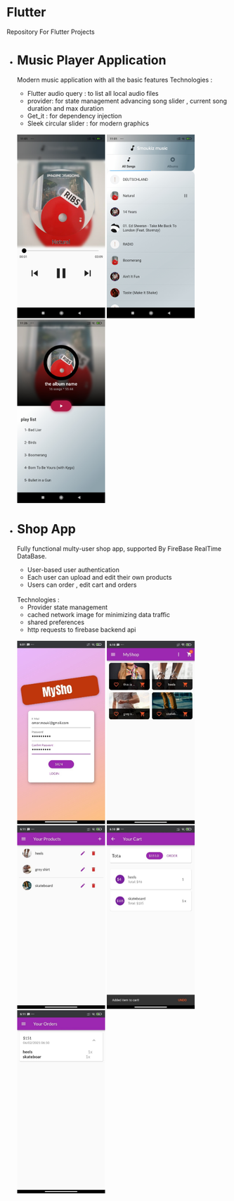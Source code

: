 # Flutter
Repository For Flutter Projects </br>
<ul>
<li> <h1> Music Player Application</h1> 
  <p> 
  Modern music application with all the basic features 
  Technologies :
    <ul>
<li> Flutter audio query : to list all local audio files </li>
<li> provider: for state management advancing song slider , current song duration and max duration </li>
<li> Get_it : for dependency injection</li>
<li> Sleek circular slider : for modern graphics</li>
      </ul></br>
   <img src="ScreenShots/music/player.jpg" width="200">  
   <img src="ScreenShots/music/activeSongList.jpg" width="200">
   <img src="ScreenShots/music/albumPlayList.jpg" width="200">
  </p>
  
  </li>
  <li> <h1>Shop App </h1>
  <p>Fully functional multy-user shop app, supported By FireBase RealTime DataBase.
    <ul>
      <li>User-based user authentication</li>
      <li>Each user can upload and edit their own products </li>
      <li> Users can order , edit cart and orders </li>
    </ul></br>
    Technologies :
    <ul>
    <li> Provider state management  </li>
    <li> cached network image for minimizing data traffic </li>
    <li> shared preferences</li>
    <li> http requests to firebase backend api</li>
       </ul>
    </br>
   <img src="ScreenShots/shop/shop_sign_in.jpg" width="200">  
   <img src="ScreenShots/shop/shop_overView.jpg" width="200">
   <img src="ScreenShots/shop/shop_edit_product.jpg" width="200">
   <img src="ScreenShots/shop/shop_cart.jpg" width="200">
   <img src="ScreenShots/shop/shop_orders.jpg" width="200">
  </p>
  
  
  </li>
  
  
</ul>


